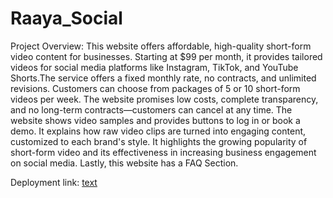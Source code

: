 # Raaya_Social
Project Overview:
This website offers affordable, high-quality short-form video content for businesses. Starting at $99 per month, it provides tailored videos for social media platforms like Instagram, TikTok, and YouTube Shorts.The service offers a fixed monthly rate, no contracts, and unlimited revisions.
Customers can choose from packages of 5 or 10 short-form videos per week. The website promises low costs, complete transparency, and no long-term contracts—customers can cancel at any time.
The website shows video samples and provides buttons to log in or book a demo. It explains how raw video clips are turned into engaging content, customized to each brand's style.
It highlights the growing popularity of short-form video and its effectiveness in increasing business engagement on social media. Lastly, this website has a FAQ Section.



Deployment link: [text](https://raaya-social-omega.vercel.app)